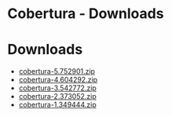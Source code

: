 
Cobertura - Downloads
=====================

# Downloads

- [cobertura-5.752901.zip](https://raw.githubusercontent.com/UrbanCode/IBM-UCB-PLUGINS/main/files/Cobertura/cobertura-5.752901.zip)
- [cobertura-4.604292.zip](https://raw.githubusercontent.com/UrbanCode/IBM-UCB-PLUGINS/main/files/Cobertura/cobertura-4.604292.zip)
- [cobertura-3.542772.zip](https://raw.githubusercontent.com/UrbanCode/IBM-UCB-PLUGINS/main/files/Cobertura/cobertura-3.542772.zip)
- [cobertura-2.373052.zip](https://raw.githubusercontent.com/UrbanCode/IBM-UCB-PLUGINS/main/files/Cobertura/cobertura-2.373052.zip)
- [cobertura-1.349444.zip](https://raw.githubusercontent.com/UrbanCode/IBM-UCB-PLUGINS/main/files/Cobertura/cobertura-1.349444.zip)

